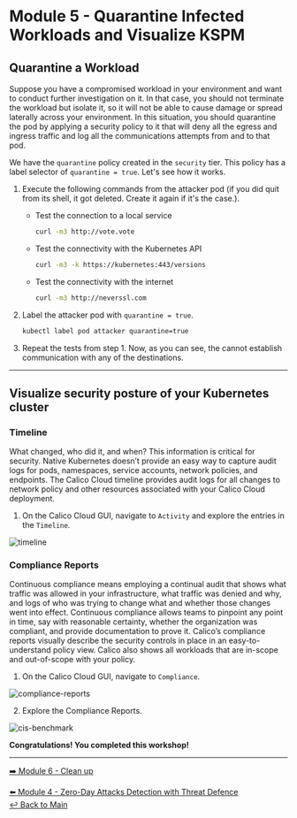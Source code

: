 # Module 5 - Quarantine Infected Workloads and Visualize KSPM

## Quarantine a Workload

Suppose you have a compromised workload in your environment and want to conduct further investigation on it. In that case, you should not terminate the workload but isolate it, so it will not be able to cause damage or spread laterally across your environment. In this situation, you should quarantine the pod by applying a security policy to it that will deny all the egress and ingress traffic and log all the communications attempts from and to that pod.

We have the `quarantine` policy created in the `security` tier. This policy has a label selector of `quarantine = true`. Let's see how it works.

1. Execute the following commands from the attacker pod (if you did quit from its shell, it got deleted. Create it again if it's the case.).

   - Test the connection to a local service

     ```bash
     curl -m3 http://vote.vote
     ```

   - Test the connectivity with the Kubernetes API

     ```bash
     curl -m3 -k https://kubernetes:443/versions
     ```  

   - Test the connectivity with the internet

     ```bash
     curl -m3 http://neverssl.com
     ```  

2. Label the attacker pod with `quarantine = true`. 

   ```bash
   kubectl label pod attacker quarantine=true
   ```

3. Repeat the tests from step 1. Now, as you can see, the cannot establish communication with any of the destinations.

---

## Visualize security posture of your Kubernetes cluster 


### Timeline

What changed, who did it, and when? This information is critical for security. Native Kubernetes doesn’t provide an easy way to capture audit logs for pods, namespaces, service accounts, network policies, and endpoints. The Calico Cloud timeline provides audit logs for all changes to network policy and other resources associated with your Calico Cloud deployment.

1. On the Calico Cloud GUI, navigate to `Activity` and explore the entries in the `Timeline`.

![timeline](https://github.com/tigera-solutions/cc-aks-detect-block-network-attacks/assets/104035488/27bfeaff-4c1a-4d3d-b5c4-5234ecb13a52)

### Compliance Reports

Continuous compliance means employing a continual audit that shows what traffic was allowed in your infrastructure, what traffic was denied and why, and logs of who was trying to change what and whether those changes went into effect. Continuous compliance allows teams to pinpoint any point in time, say with reasonable certainty, whether the organization was compliant, and provide documentation to prove it. Calico’s compliance reports visually describe the security controls in place in an easy-to-understand policy view. Calico also shows all workloads that are in-scope and out-of-scope with your policy.

1. On the Calico Cloud GUI, navigate to `Compliance`.

![compliance-reports](https://user-images.githubusercontent.com/104035488/192358634-c873ffb5-f874-495f-8ba4-79806ff84654.gif)


2. Explore the Compliance Reports.

![cis-benchmark](https://user-images.githubusercontent.com/104035488/192358645-ab77c305-0a9d-4242-b37f-972dc22b4d84.gif)


**Congratulations! You completed this workshop!**

--- 

[:arrow_right: Module 6 - Clean up](/mod/module-6-clean-up.md)  <br>

[:arrow_left: Module 4 - Zero-Day Attacks Detection with Threat Defence](/mod/module-4-threat-defence.md)  
[:leftwards_arrow_with_hook: Back to Main](/README.md)  
